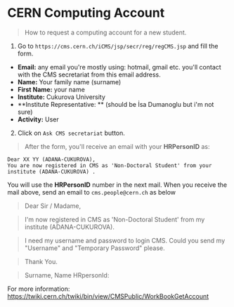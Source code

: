 # CERN Computing Account
> How to request a computing account for a new student.

1. Go to `https://cms.cern.ch/iCMS/jsp/secr/reg/regCMS.jsp` and fill the form.

- **Email:** any email you're mostly using: hotmail, gmail etc. you'll contact with the CMS secretariat from this email address. 
- **Name:** Your family name (surname)
- **First Name:** your name
- **Institute:** Cukurova University
- **Institute Representative: ** (should be İsa Dumanoglu but i'm not sure)
- **Activity:** User


2. Click on `Ask CMS secretariat` button.

> After the form, you'll receive an email with your **HRPersonID** as:

    Dear XX YY (ADANA-CUKUROVA),
    You are now registered in CMS as 'Non-Doctoral Student' from your institute (ADANA-CUKUROVA) .

You will use the **HRPersonID** number in the next mail.
When you receive the mail above, send an email to `cms.people@cern.ch` as below



>Dear Sir / Madame,

>	I'm now registered in CMS as 'Non-Doctoral Student' from my institute (ADANA-CUKUROVA).

>	I need my username and password to login CMS. Could you send my "Username" and "Temporary Password" please.

>	Thank You.

>Surname, Name
>HRpersonId: 



For more information: https://twiki.cern.ch/twiki/bin/view/CMSPublic/WorkBookGetAccount
